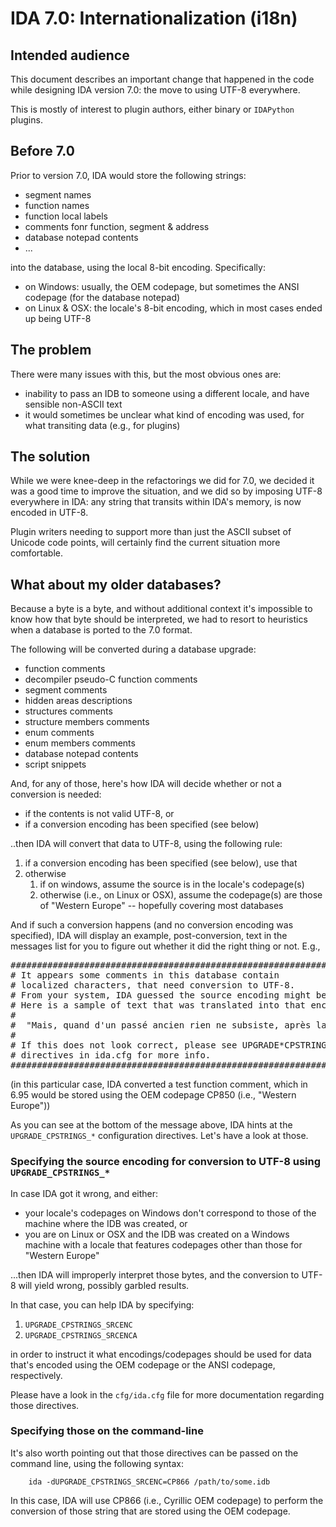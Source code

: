 # IDA 7.0: Internationalization (i18n)

## Intended audience

This document describes an important change that happened in the
code while designing IDA version 7.0: the move to using UTF-8 everywhere.

This is mostly of interest to plugin authors, either binary or
`IDAPython` plugins.

## Before 7.0

Prior to version 7.0, IDA would store the following strings:

* segment names
* function names
* function local labels
* comments fonr function, segment & address
* database notepad contents
* ...

into the database, using the local 8-bit encoding. Specifically:

* on Windows: usually, the OEM codepage, but sometimes the ANSI codepage (for the database notepad)
* on Linux & OSX: the locale's 8-bit encoding, which in most cases ended up being UTF-8

## The problem

There were many issues with this, but the most obvious ones are:

* inability to pass an IDB to someone using a different locale, and have sensible non-ASCII text
* it would sometimes be unclear what kind of encoding was used, for what transiting data (e.g., for plugins)

## The solution

While we were knee-deep in the refactorings we did for 7.0, we decided it
was a good time to improve the situation, and we did so by imposing UTF-8
everywhere in IDA: any string that transits within IDA's memory, is
now encoded in UTF-8.

Plugin writers needing to support more than just the ASCII subset of
Unicode code points, will certainly find the current situation more
comfortable.

## What about my older databases?

Because a byte is a byte, and without additional context it's impossible
to know how that byte should be interpreted, we had to resort to heuristics
when a database is ported to the 7.0 format.

The following will be converted during a database upgrade:

- function comments
- decompiler pseudo-C function comments
- segment comments
- hidden areas descriptions
- structures comments
- structure members comments
- enum comments
- enum members comments
- database notepad contents
- script snippets

And, for any of those, here's how IDA will decide whether or not a conversion is needed:

- if the contents is not valid UTF-8, or
- if a conversion encoding has been specified (see below)

..then IDA will convert that data to UTF-8, using the following rule:

1. if a conversion encoding has been specified (see below), use that
1. otherwise
    1. if on windows, assume the source is in the locale's codepage(s)
    1. otherwise (i.e., on Linux or OSX), assume the codepage(s) are those of "Western Europe" -- hopefully covering most databases

And if such a conversion happens (and no conversion encoding was specified),
IDA will display an example, post-conversion, text in the messages list
for you to figure out whether it did the right thing or not. E.g.,
<pre style='overflow: auto'>
#######################################################################
# It appears some comments in this database contain
# localized characters, that need conversion to UTF-8.
# From your system, IDA guessed the source encoding might be: "CP850"
# Here is a sample of text that was translated into that encoding:
#
#  "Mais, quand d'un passé ancien rien ne subsiste, après la mort des êtres, après la destruction des choses, seulesplus frêles mais plus vivaces, plus immatérielles, plus persistantes, plus fidèles"
#
# If this does not look correct, please see UPGRADE*CPSTRINGS**
# directives in ida.cfg for more info.
#######################################################################
</pre>

(in this particular case, IDA converted a test function comment, which
in 6.95 would be stored using the OEM codepage CP850 (i.e., "Western Europe"))

As you can see at the bottom of the message above, IDA hints at the
`UPGRADE_CPSTRINGS_*` configuration directives. Let's have a look at those.

### Specifying the source encoding for conversion to UTF-8 using `UPGRADE_CPSTRINGS_*`

In case IDA got it wrong, and either:

- your locale's codepages on Windows don't correspond
  to those of the machine where the IDB was created, or
- you are on Linux or OSX and the IDB was created on a Windows
  machine with a locale that features codepages other than those
  for "Western Europe"

...then IDA will improperly interpret those bytes, and the conversion to UTF-8
will yield wrong, possibly garbled results.

In that case, you can help IDA by specifying:

1. `UPGRADE_CPSTRINGS_SRCENC`
1. `UPGRADE_CPSTRINGS_SRCENCA`

in order to instruct it what encodings/codepages should be used for data
that's encoded using the OEM codepage or the ANSI codepage, respectively.

Please have a look in the `cfg/ida.cfg` file for more documentation
regarding those directives.

### Specifying those on the command-line

It's also worth pointing out that those directives can be passed on
the command line, using the following syntax:

        ida -dUPGRADE_CPSTRINGS_SRCENC=CP866 /path/to/some.idb

In this case, IDA will use CP866 (i.e., Cyrillic OEM codepage) to
perform the conversion of those string that are stored using the
OEM codepage.

